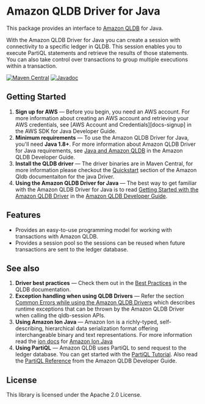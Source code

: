 # Amazon QLDB Driver for Java 
This package provides an interface to [Amazon QLDB](https://aws.amazon.com/qldb/) for Java.

With the Amazon QLDB Driver for Java you can create a session with connectivity to a specific ledger in QLDB. This 
session enables you to execute PartiQL statements and retrieve the results of those statements. You can also take 
control over transactions to group multiple executions within a transaction.

[![Maven Central](https://maven-badges.herokuapp.com/maven-central/software.amazon.qldb/amazon-qldb-driver-java/badge.svg)](https://maven-badges.herokuapp.com/maven-central/software.amazon.qldb/amazon-qldb-driver-java)
[![Javadoc](https://javadoc.io/badge2/software.amazon.qldb/amazon-qldb-driver-java/javadoc.svg)](https://javadoc.io/doc/software.amazon.qldb/amazon-qldb-driver-java)


## Getting Started

1. **Sign up for AWS** &mdash; Before you begin, you need an AWS account. For more information about creating an AWS 
account and retrieving your AWS credentials, see [AWS Account and Credentials][docs-signup] in the AWS SDK for Java 
Developer Guide.
1. **Minimum requirements** &mdash; To use the Amazon QLDB Driver for Java, you'll need **Java 1.8+**. For more 
information about Amazon QLDB Driver for Java requirements, see [Java and Amazon QLDB](https://docs.aws.amazon.com/en_pv/qldb/latest/developerguide/getting-started.java.html) in the Amazon QLDB Developer Guide.
1. **Install the QLDB driver** &mdash; The driver binaries are in Maven Central, for more information please checkout 
the [Quickstart](https://docs.aws.amazon.com/qldb/latest/developerguide/getting-started.java.html#getting-started.java.quickstart) section of the Amazon Qldb documentaiton for the java Driver.
1. **Using the Amazon QLDB Driver for Java** &mdash; The best way to get familiar with the Amazon QLDB Driver for Java 
is to read [Getting Started with the Amazon QLDB Driver](https://docs.aws.amazon.com/qldb/latest/developerguide/getting-started-driver.html) in the [Amazon QLDB Developer Guide](https://docs.aws.amazon.com/qldb/latest/developerguide/what-is.html).

## Features
* Provides an easy-to-use programming model for working with transactions with Amazon QLDB.
* Provides a session pool so the sessions can be reused when future transactions are sent to the ledger database.

## See also

1. **Driver best practices** &mdash; Check them out in the [Best Practices](https://docs.aws.amazon.com/qldb/latest/developerguide/driver.java.best-practices.html) 
in the QLDB documentation.
1. **Exception handling when using QLDB Drivers** &mdash; Refer the section [Common Errors while using the Amazon QLDB Drivers](https://docs.aws.amazon.com/qldb/latest/developerguide/driver-errors.html) 
which describes runtime exceptions that can be thrown by the Amazon QLDB Driver when calling the qldb-session APIs.
1. **Using Amazon Ion Java** &mdash; Amazon Ion is a richly-typed, self-describing, hierarchical data serialization 
format offering interchangeable binary and text representations. For more information read the [ion docs](http://amzn.GitHub.io/ion-docs/) for [Amazon Ion Java](https://github.com/amzn/ion-java)
1. **Using PartiQL** &mdash; Amazon QLDB uses PartiQL to send request to the ledger database. You can get started with 
the [PartiQL Tutorial](https://PartiQL.org/tutorial.html). Also read the [PartiQL Reference](https://docs.aws.amazon.com/en_pv/qldb/latest/developerguide/ql-reference.html) 
from the Amazon QLDB Developer Guide. 

## License

This library is licensed under the Apache 2.0 License.
